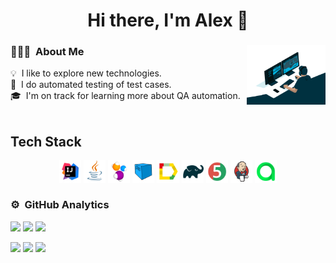 <h1 align="center">Hi there, I'm Alex 👋</h1>

### 👨🏻‍💻 &nbsp;About Me <img width="25%" src="files/68747470733a2f2f63646e2e6472696262626c652e636f6d2f75736572732f3733303730332f73637265656e73686f74732f363538313234332f6176656e746f2e676966.gif" align="right"/>

💡 &nbsp;I like to explore new technologies.\
💾 &nbsp;I do automated testing of test cases. \
🎓 &nbsp;I'm on track for learning more about QA automation.\
&nbsp;








## Tech Stack
 <p align="center">
<img width="7%" title="IntelliJ IDEA" src="files/Idea.svg">
<img width="7%" title="Java" src="files/Java.svg">
<img width="7%" title="Selenide" src="files/Selenide.svg">
<img width="7%" title="Selenoid" src="files/Selenoid.svg">
<img width="7%" title="Allure Report" src="files/Allure.svg">
<img width="7%" title="Gradle" src="files/Gradle.svg">
<img width="7%" title="JUnit5" src="files/Junit5.svg">
<img width="7%" title="Jenkins" src="files/Jenkins.svg">
<img width="7%" title="Allure" src="files/Allure_TO.svg">
</p>


### ⚙️ &nbsp;GitHub Analytics
![](http://github-profile-summary-cards.vercel.app/api/cards/repos-per-language?username=Iskander-D&hide=Html&theme=nord_dark)
![](http://github-profile-summary-cards.vercel.app/api/cards/most-commit-language?username=Iskander-D&theme=algolia)
![](http://github-profile-summary-cards.vercel.app/api/cards/profile-details?username=Iskander-D&theme=nord_dark)

![](http://github-profile-summary-cards.vercel.app/api/cards/stats?username=Iskander-D&theme=dark)
![](http://github-profile-summary-cards.vercel.app/api/cards/repos-per-language?username=Iskander-D&theme=algolia)
![](https://github-profile-summary-cards.vercel.app/api/cards/profile-details?username=Iskander-D&theme=algolia)

